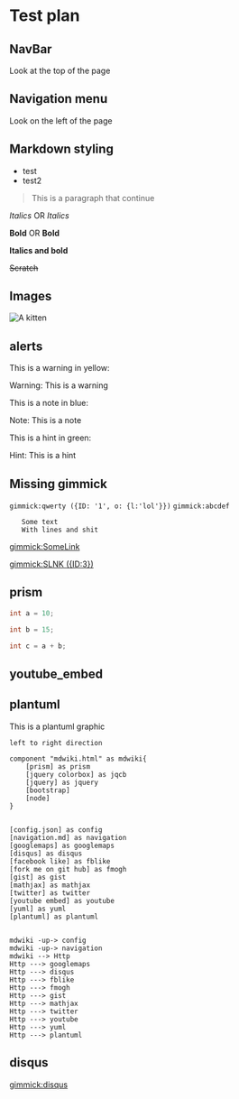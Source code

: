 # Test plan

## NavBar

Look at the top of the page

## Navigation menu

Look on the left of the page

## Markdown styling

* test
* test2

>This is a paragraph
that continue

*Italics* OR _Italics_

**Bold** OR __Bold__

**__Italics and bold__**

~~Scratch~~

## Images

![](http://placekitten.com/g/1200/300 "A kitten")

## alerts

This is a warning in yellow:

Warning: This is a warning

This is a note in blue:

Note: This is a note

This is a hint in green:

Hint: This is a hint

## Missing gimmick

`gimmick:qwerty ({ID: '1', o: {l:'lol'}})`
`gimmick:abcdef`

```gimmick:Some
   Some text
   With lines and shit
```

[gimmick:SomeLink](WOW)

[gimmick:SLNK ({ID:3})](l)

## prism

~~~ csharp
int a = 10;

int b = 15;

int c = a + b;
~~~

## youtube_embed

[](http://www.youtube.com/watch?v=RMINSD7MmT4)

## plantuml

This is a plantuml graphic

```plantuml
left to right direction

component "mdwiki.html" as mdwiki{
    [prism] as prism
    [jquery colorbox] as jqcb
    [jquery] as jquery
    [bootstrap]
    [node]
}


[config.json] as config
[navigation.md] as navigation
[googlemaps] as googlemaps
[disqus] as disqus
[facebook like] as fblike
[fork me on git hub] as fmogh
[gist] as gist
[mathjax] as mathjax
[twitter] as twitter
[youtube embed] as youtube
[yuml] as yuml
[plantuml] as plantuml


mdwiki -up-> config
mdwiki -up-> navigation
mdwiki --> Http
Http ---> googlemaps
Http ---> disqus
Http ---> fblike
Http ---> fmogh
Http ---> gist
Http ---> mathjax
Http ---> twitter
Http ---> youtube
Http ---> yuml
Http ---> plantuml

```

## disqus

[gimmick:disqus](comradeNixco)
